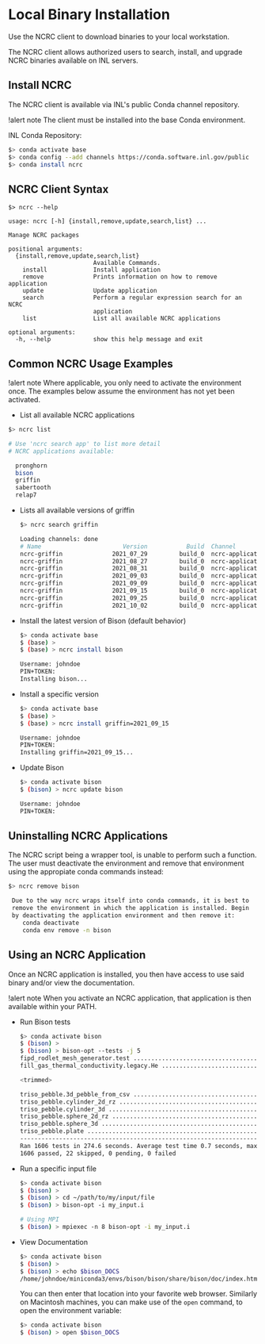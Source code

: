# Local Binary Installation

Use the NCRC client to download binaries to your local workstation.

The NCRC client allows authorized users to search, install, and upgrade NCRC binaries available on INL servers.

## Install NCRC

The NCRC client is available via INL's public Conda channel repository.

!alert note
The client must be installed into the base Conda environment.

INL Conda Repository:

```bash
$> conda activate base
$> conda config --add channels https://conda.software.inl.gov/public
$> conda install ncrc
```

## NCRC Client Syntax

```pre
$> ncrc --help

usage: ncrc [-h] {install,remove,update,search,list} ...

Manage NCRC packages

positional arguments:
  {install,remove,update,search,list}
                        Available Commands.
    install             Install application
    remove              Prints information on how to remove application
    update              Update application
    search              Perform a regular expression search for an NCRC
                        application
    list                List all available NCRC applications

optional arguments:
  -h, --help            show this help message and exit
```

## Common NCRC Usage Examples

!alert note
Where applicable, you only need to activate the environment once. The examples below assume the environment has not yet been activated.

-  List all available NCRC applications

  ```bash
  $> ncrc list

  # Use 'ncrc search app' to list more detail
  # NCRC applications available:

	pronghorn
	bison
	griffin
	sabertooth
	relap7
  ```

- Lists all available versions of griffin

  ```bash
  $> ncrc search griffin

  Loading channels: done
  # Name                       Version           Build  Channel
  ncrc-griffin              2021_07_29         build_0  ncrc-applications
  ncrc-griffin              2021_08_27         build_0  ncrc-applications
  ncrc-griffin              2021_08_31         build_0  ncrc-applications
  ncrc-griffin              2021_09_03         build_0  ncrc-applications
  ncrc-griffin              2021_09_09         build_0  ncrc-applications
  ncrc-griffin              2021_09_15         build_0  ncrc-applications
  ncrc-griffin              2021_09_25         build_0  ncrc-applications
  ncrc-griffin              2021_10_02         build_0  ncrc-applications
  ```

- Install the latest version of Bison (default behavior)

  ```bash
  $> conda activate base
  $ (base) >
  $ (base) > ncrc install bison

  Username: johndoe
  PIN+TOKEN:
  Installing bison...
  ```

- Install a specific version

  ```bash
  $> conda activate base
  $ (base) >
  $ (base) > ncrc install griffin=2021_09_15

  Username: johndoe
  PIN+TOKEN:
  Installing griffin=2021_09_15...
  ```

- Update Bison

  ```bash
  $> conda activate bison
  $ (bison) > ncrc update bison

  Username: johndoe
  PIN+TOKEN:
  ```

## Uninstalling NCRC Applications

The NCRC script being a wrapper tool, is unable to perform such a function. The user must deactivate the environment and remove that environment using the appropiate conda commands instead:

```bash
$> ncrc remove bison

 Due to the way ncrc wraps itself into conda commands, it is best to
 remove the environment in which the application is installed. Begin
 by deactivating the application environment and then remove it:
	conda deactivate
	conda env remove -n bison
```

## Using an NCRC Application

Once an NCRC application is installed, you then have access to use said binary and/or view the documentation.

!alert note
When you activate an NCRC application, that application is then available within your PATH.

- Run Bison tests

  ```bash
  $> conda activate bison
  $ (bison) >
  $ (bison) > bison-opt --tests -j 5
  fipd_rodlet_mesh_generator.test ........................................................................... OK
  fill_gas_thermal_conductivity.legacy.He ................................................................... OK

  <trimmed>

  triso_pebble.3d_pebble_from_csv .............................................................. [min_cpus=5] OK
  triso_pebble.cylinder_2d_rz ............................................................................... OK
  triso_pebble.cylinder_3d .................................................................................. OK
  triso_pebble.sphere_2d_rz ................................................................................. OK
  triso_pebble.sphere_3d .................................................................................... OK
  triso_pebble.plate ........................................................................................ OK
  --------------------------------------------------------------------------------------------------------------
  Ran 1606 tests in 274.6 seconds. Average test time 0.7 seconds, maximum test time 20.7 seconds.
  1606 passed, 22 skipped, 0 pending, 0 failed
  ```

- Run a specific input file

  ```bash
  $> conda activate bison
  $ (bison) >
  $ (bison) > cd ~/path/to/my/input/file
  $ (bison) > bison-opt -i my_input.i

  # Using MPI
  $ (bison) > mpiexec -n 8 bison-opt -i my_input.i
  ```

- View Documentation

  ```bash
  $> conda activate bison
  $ (bison) >
  $ (bison) > echo $bison_DOCS
  /home/johndoe/miniconda3/envs/bison/bison/share/bison/doc/index.html
  ```

  You can then enter that location into your favorite web browser. Similarly on Macintosh machines, you can make use of the `open` command, to open the environment variable:

  ```bash
  $> conda activate bison
  $ (bison) > open $bison_DOCS
  ```
